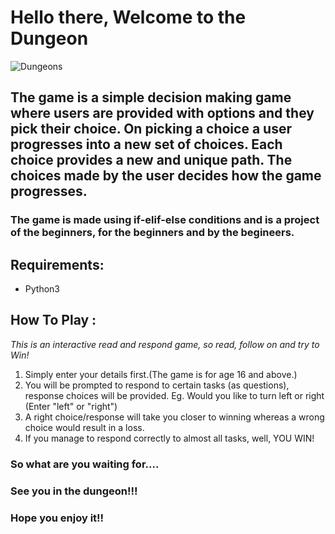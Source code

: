 # Hello there, Welcome to the Dungeon


![Dungeons](https://i.pinimg.com/originals/4f/21/b5/4f21b56db5008735dfe203660aa663b0.jpg)
## The game is a simple decision making game where users are provided with options and they pick their choice. On picking a choice a user progresses into a new set of choices. Each choice provides a new and unique path. The choices made by the user decides how the game progresses.

### The game is made using if-elif-else conditions and is a project of the beginners, for the beginners and by the begineers.

## Requirements:
   - Python3

## How To Play :

_This is an interactive read and respond game, so read, follow on and try to Win!_ 

1. Simply enter your details first.(The game is for age 16 and above.)
2. You will be prompted to respond to certain tasks (as questions), response choices will be provided.
   Eg. Would you like to turn left or right (Enter "left" or "right")
3. A right choice/response will take you closer to winning whereas a wrong choice would result in a loss.
4. If you manage to respond correctly to almost all tasks, well, YOU WIN!


### So what are you waiting for....
### See you in the dungeon!!!
### Hope you enjoy it!!

